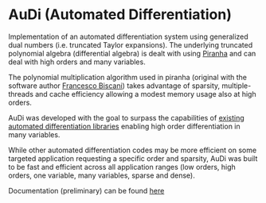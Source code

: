 # AuDi (Automated Differentiation)

Implementation of an automated differentiation system using generalized dual numbers (i.e. truncated Taylor expansions). The underlying truncated polynomial algebra (differential algebra) is dealt with using [Piranha](https://github.com/bluescarni/piranha) and can deal with high orders and many variables. 

The polynomial multiplication algorithm used in piranha (original with the software author [Francesco Biscani](https://github.com/bluescarni)) takes advantage of sparsity, multiple-threads and cache efficiency allowing a modest memory usage also at high orders.

AuDi was developed with the goal to surpass the capabilities of [existing automated differentiation libraries](http://www.autodiff.org/?module=Tools) enabling high order differentiation in many variables.

While other automated differentiation codes may be more efficient on some targeted application requesting a specific order and sparsity, AuDi was built to be fast and efficient across all application ranges (low orders, high orders, one variable, many variables, sparse and dense). 

Documentation (preliminary) can be found [here](http://darioizzo.github.io/audi/)
